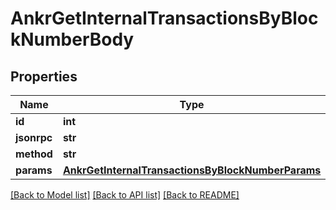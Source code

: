 # AnkrGetInternalTransactionsByBlockNumberBody

## Properties
Name | Type | Description | Notes
------------ | ------------- | ------------- | -------------
**id** | **int** |  | 
**jsonrpc** | **str** |  | 
**method** | **str** |  | 
**params** | [**AnkrGetInternalTransactionsByBlockNumberParams**](AnkrGetInternalTransactionsByBlockNumberParams.md) |  | 

[[Back to Model list]](../README.md#documentation-for-models) [[Back to API list]](../README.md#documentation-for-api-endpoints) [[Back to README]](../README.md)

